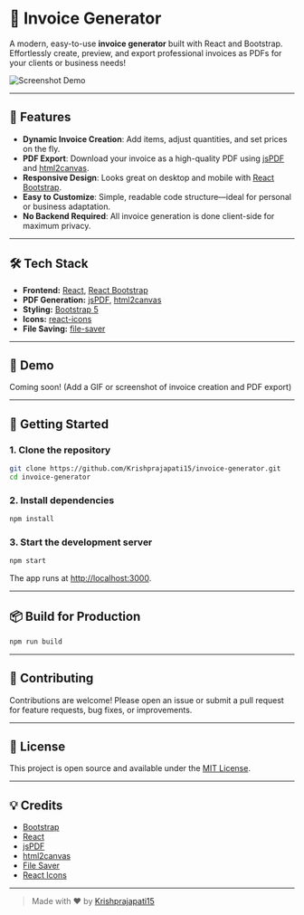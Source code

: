 # 🧾 Invoice Generator

A modern, easy-to-use **invoice generator** built with React and Bootstrap. Effortlessly create, preview, and export professional invoices as PDFs for your clients or business needs!

![Screenshot Demo](insert-demo-screenshot-url-here)

---

## 🚀 Features

- **Dynamic Invoice Creation**: Add items, adjust quantities, and set prices on the fly.
- **PDF Export**: Download your invoice as a high-quality PDF using [jsPDF](https://github.com/parallax/jsPDF) and [html2canvas](https://github.com/niklasvh/html2canvas).
- **Responsive Design**: Looks great on desktop and mobile with [React Bootstrap](https://react-bootstrap.github.io/).
- **Easy to Customize**: Simple, readable code structure—ideal for personal or business adaptation.
- **No Backend Required**: All invoice generation is done client-side for maximum privacy.

---

## 🛠️ Tech Stack

- **Frontend:** [React](https://react.dev/), [React Bootstrap](https://react-bootstrap.github.io/)
- **PDF Generation:** [jsPDF](https://github.com/parallax/jsPDF), [html2canvas](https://github.com/niklasvh/html2canvas)
- **Styling:** [Bootstrap 5](https://getbootstrap.com/)
- **Icons:** [react-icons](https://react-icons.github.io/react-icons/)
- **File Saving:** [file-saver](https://github.com/eligrey/FileSaver.js)

---

## 📸 Demo

Coming soon! (Add a GIF or screenshot of invoice creation and PDF export)

---

## 🏁 Getting Started

### 1. Clone the repository

```bash
git clone https://github.com/Krishprajapati15/invoice-generator.git
cd invoice-generator
```

### 2. Install dependencies

```bash
npm install
```

### 3. Start the development server

```bash
npm start
```

The app runs at [http://localhost:3000](http://localhost:3000).

---

## 📦 Build for Production

```bash
npm run build
```

---

## 🤝 Contributing

Contributions are welcome! Please open an issue or submit a pull request for feature requests, bug fixes, or improvements.

---

## 📄 License

This project is open source and available under the [MIT License](LICENSE).

---

## 💡 Credits

- [Bootstrap](https://getbootstrap.com/)
- [React](https://react.dev/)
- [jsPDF](https://github.com/parallax/jsPDF)
- [html2canvas](https://github.com/niklasvh/html2canvas)
- [File Saver](https://github.com/eligrey/FileSaver.js)
- [React Icons](https://react-icons.github.io/react-icons/)

---

> Made with ❤️ by [Krishprajapati15](https://github.com/Krishprajapati15)
